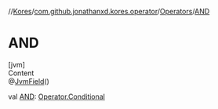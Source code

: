 //[Kores](../../index.md)/[com.github.jonathanxd.kores.operator](../index.md)/[Operators](index.md)/[AND](-a-n-d.md)



# AND  
[jvm]  
Content  
@[JvmField](https://kotlinlang.org/api/latest/jvm/stdlib/kotlin.jvm/-jvm-field/index.html)()  
  
val [AND](-a-n-d.md): [Operator.Conditional](../-operator/-conditional/index.md)  




